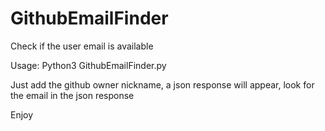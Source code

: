 # GithubEmailFinder
Check if the user email is available

Usage: Python3 GithubEmailFinder.py

Just add the github owner nickname, a json response will appear, look for the email in the json response

Enjoy
